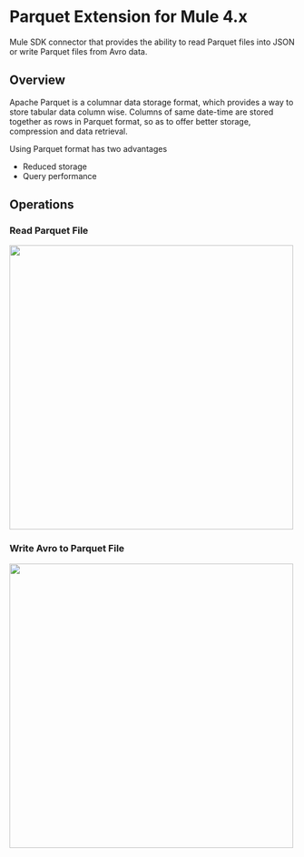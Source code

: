 # Parquet Extension for Mule 4.x
Mule SDK connector that provides the ability to read Parquet files into JSON or write Parquet files from Avro data.


## Overview
Apache Parquet is a columnar data storage format, which provides a way to store tabular data column wise. Columns of same date-time are stored together as rows in Parquet format, so as to offer better storage, compression and data retrieval.

Using Parquet format has two advantages

* Reduced storage
* Query performance

## Operations

### Read Parquet File

<img src="https://raw.githubusercontent.com/djuang1/parquet/master/doc/img/read_parquet.png" width="500px">

### Write Avro to Parquet File

<img src="https://raw.githubusercontent.com/djuang1/parquet/master/doc/img/write_avro_to_parquet.png" width="500px">